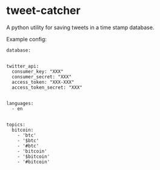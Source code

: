 # tweet-catcher
A python utility for saving tweets in a time stamp database.


Example config:
```
database:


twitter_api:
  consumer_key: "XXX"
  consumer_secret: "XXX"
  access_token: "XXX-XXX"
  access_token_secret: "XXX"


languages:
  - en


topics:
  bitcoin:
    - 'btc'
    - '$btc'
    - '#btc'
    - 'bitcoin'
    - '$bitcoin'
    - '#bitcoin'
```

